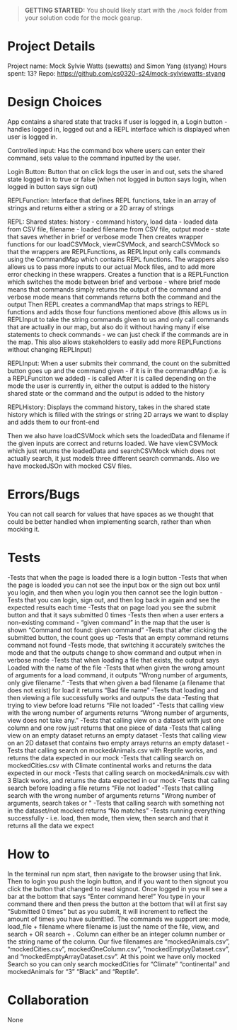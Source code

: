 > **GETTING STARTED:** You should likely start with the `/mock` folder from your solution code for the mock gearup.

# Project Details

Project name: Mock
Sylvie Watts (sewatts) and Simon Yang (styang)
Hours spent: 13?
Repo: https://github.com/cs0320-s24/mock-sylviewatts-styang

# Design Choices

App contains a shared state that tracks if user is logged in, a Login button - handles logged in, logged out
and a REPL interface which is displayed when user is logged in.

Controlled input:
Has the command box where users can enter their command, sets value to the command inputted by the user.

Login Button:
Button that on click logs the user in and out, sets the shared state logged in to true or false (when not logged in button says login, when logged in button says sign out)

REPLFunction:
Interface that defines REPL functions, take in an array of strings and returns either a string or a 2D array of strings

REPL:
Shared states: history - command history, load data - loaded data from CSV file, filename - loaded filename from CSV file, output mode - state that saves whether in brief or verbose mode
Then creates wrapper functions for our loadCSVMock, viewCSVMock, and searchCSVMock so that the wrappers are REPLFunctions, as REPLInput only calls commands using the CommandMap which contains REPL functions. The wrappers also allows us to pass more inputs to our actual Mock files, and to add more error checking in these wrappers.
Creates a function that is a REPLFunction which switches the mode between brief and verbose - where brief mode means that commands simply returns the output of the command and verbose mode means that commands returns both the command and the output
Then REPL creates a commandMap that maps strings to REPL functions and adds those four functions mentioned above (this allows us in REPLInput to take the string commands given to us and only call commands that are actually in our map, but also do it without having many if else statements to check commands - we can just check if the commands are in the map. This also allows stakeholders to easily add more REPLFunctions without changing REPLInput)

REPLInput:
When a user submits their command, the count on the submitted button goes up and the command given - if it is in the commandMap (i.e. is a REPLFunciton we added) - is called
After it is called depending on the mode the user is currently in, either the output is added to the history shared state or the command and the output is added to the history

REPLHistory:
Displays the command history, takes in the shared state history which is filled with the strings or string 2D arrays we want to display and adds them to our front-end

Then we also have loadCSVMock which sets the loadedData and filename if the given inputs are correct and returns loaded. We have viewCSVMock which just returns the loadedData and searchCSVMock which does not actually search, it just models three different search commands. Also we have mockedJSOn with mocked CSV files.

# Errors/Bugs

You can not call search for values that have spaces as we thought that could be better handled when implementing search, rather than when mocking it.

# Tests

-Tests that when the page is loaded there is a login button
-Tests that when the page is loaded you can not see the input box or the sign out box until you login, and then when you login you then cannot see the login button
-Tests that you can login, sign out, and then log back in again and see the expected results each time
-Tests that on page load you see the submit button and that it says submitted 0 times
-Tests then when a user enters a non-existing command - “given command” in the map that the user is shown “Command not found: given command”
-Tests that after clicking the submitted button, the count goes up
-Tests that an empty command returns command not found
-Tests mode, that switching it accurately switches the mode and that the outputs change to show command and output when in verbose mode
-Tests that when loading a file that exists, the output says Loaded with the name of the file
-Tests that when given the wrong amount of arguments for a load command, it outputs "Wrong number of arguments, only give filename.”
-Tests that when given a bad filename (a filename that does not exist) for load it returns “Bad file name”
-Tests that loading and then viewing a file successfully works and outputs the data
-Testing that trying to view before load returns “File not loaded”
-Tests that calling view with the wrong number of arguments returns “Wrong number of arguments, view does not take any.”
-Tests that calling view on a dataset with just one column and one row just returns that one piece of data
-Tests that calling view on an empty dataset returns an empty dataset
-Tests that calling view on an 2D dataset that contains two empty arrays returns an empty dataset
-Tests that calling search on mockedAnimals.csv with Reptile works, and returns the data expected in our mock
-Tests that calling search on mockedCities.csv with Climate continental works and returns the data expected in our mock
-Tests that calling search on mockedAnimals.csv with 3 Black works, and returns the data expected in our mock
-Tests that calling search before loading a file returns “File not loaded”
-Tests that calling search with the wrong number of arguments returns "Wrong number of arguments, search takes <column><value> or <value>"
-Tests that calling search with something not in the dataset/not mocked returns “No matches”
-Tests running everything successfully - i.e. load, then mode, then view, then search and that it returns all the data we expect

# How to

In the terminal run npm start, then navigate to the browser using that link. Then to login you push the login button, and if you want to then signout you click the button that changed to read signout. Once logged in you will see a bar at the bottom that says “Enter command here!” You type in your command there and then press the button at the bottom that will at first say “Submitted 0 times” but as you submit, it will increment to reflect the amount of times you have submitted. The commands we support are: mode, load_file + filename where filename is just the name of the file, view, and search + <column><value> OR search + <value>. Column can either be an integer column number or the string name of the column. Our five filenames are “mockedAnimals.csv”, “mockedCities.csv”, mockedOneColumn.csv”, “mockedEmptyyDataset.csv”, and “mockedEmptyArrayDataset.csv”. At this point we have only mocked Search so you can only search mockedCities for “Climate” “continental” and mockedAnimals for “3” “Black” and “Reptile”.

# Collaboration

None
